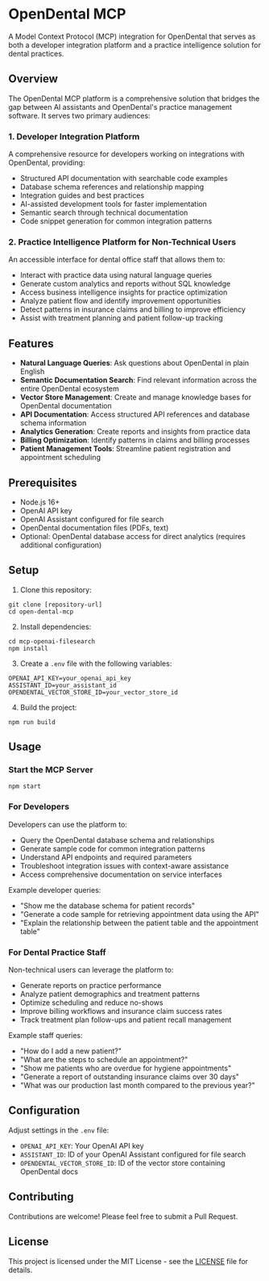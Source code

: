 # OpenDental MCP

A Model Context Protocol (MCP) integration for OpenDental that serves as both a developer integration platform and a practice intelligence solution for dental practices.

## Overview

The OpenDental MCP platform is a comprehensive solution that bridges the gap between AI assistants and OpenDental's practice management software. It serves two primary audiences:

### 1. Developer Integration Platform

A comprehensive resource for developers working on integrations with OpenDental, providing:

- Structured API documentation with searchable code examples
- Database schema references and relationship mapping
- Integration guides and best practices
- AI-assisted development tools for faster implementation
- Semantic search through technical documentation
- Code snippet generation for common integration patterns

### 2. Practice Intelligence Platform for Non-Technical Users

An accessible interface for dental office staff that allows them to:

- Interact with practice data using natural language queries
- Generate custom analytics and reports without SQL knowledge
- Access business intelligence insights for practice optimization
- Analyze patient flow and identify improvement opportunities
- Detect patterns in insurance claims and billing to improve efficiency
- Assist with treatment planning and patient follow-up tracking

## Features

- **Natural Language Queries**: Ask questions about OpenDental in plain English
- **Semantic Documentation Search**: Find relevant information across the entire OpenDental ecosystem
- **Vector Store Management**: Create and manage knowledge bases for OpenDental documentation
- **API Documentation**: Access structured API references and database schema information
- **Analytics Generation**: Create reports and insights from practice data
- **Billing Optimization**: Identify patterns in claims and billing processes
- **Patient Management Tools**: Streamline patient registration and appointment scheduling

## Prerequisites

- Node.js 16+
- OpenAI API key
- OpenAI Assistant configured for file search
- OpenDental documentation files (PDFs, text)
- Optional: OpenDental database access for direct analytics (requires additional configuration)

## Setup

1. Clone this repository:
```
git clone [repository-url]
cd open-dental-mcp
```

2. Install dependencies:
```
cd mcp-openai-filesearch
npm install
```

3. Create a `.env` file with the following variables:
```
OPENAI_API_KEY=your_openai_api_key
ASSISTANT_ID=your_assistant_id
OPENDENTAL_VECTOR_STORE_ID=your_vector_store_id
```

4. Build the project:
```
npm run build
```

## Usage

### Start the MCP Server

```
npm start
```

### For Developers

Developers can use the platform to:

- Query the OpenDental database schema and relationships
- Generate sample code for common integration patterns
- Understand API endpoints and required parameters
- Troubleshoot integration issues with context-aware assistance
- Access comprehensive documentation on service interfaces

Example developer queries:
- "Show me the database schema for patient records"
- "Generate a code sample for retrieving appointment data using the API"
- "Explain the relationship between the patient table and the appointment table"

### For Dental Practice Staff

Non-technical users can leverage the platform to:

- Generate reports on practice performance
- Analyze patient demographics and treatment patterns
- Optimize scheduling and reduce no-shows
- Improve billing workflows and insurance claim success rates
- Track treatment plan follow-ups and patient recall management

Example staff queries:
- "How do I add a new patient?"
- "What are the steps to schedule an appointment?"
- "Show me patients who are overdue for hygiene appointments"
- "Generate a report of outstanding insurance claims over 30 days"
- "What was our production last month compared to the previous year?"

## Configuration

Adjust settings in the `.env` file:

- `OPENAI_API_KEY`: Your OpenAI API key
- `ASSISTANT_ID`: ID of your OpenAI Assistant configured for file search
- `OPENDENTAL_VECTOR_STORE_ID`: ID of the vector store containing OpenDental docs

## Contributing

Contributions are welcome! Please feel free to submit a Pull Request.

## License

This project is licensed under the MIT License - see the [LICENSE](LICENSE) file for details. 